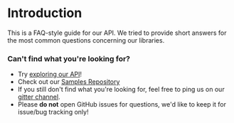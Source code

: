 # Introduction
This is a FAQ-style guide for our API. We tried to provide short answers for the most common questions concerning our libraries.

### Can't find what you're looking for? 
- Try [exploring our API](../api/index.md)! 
- Check out our [Samples Repository](https://github.com/SixLabors/Samples)
- If you still don't find what you're looking for, feel free to ping us on our [gitter channel](https://gitter.im/ImageSharp/General).
- Please **do not** open GitHub issues for questions, we'd like to keep it for issue/bug tracking only!
